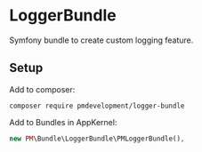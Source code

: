 # LoggerBundle

Symfony bundle to create custom logging feature.

## Setup

Add to composer:

```console
composer require pmdevelopment/logger-bundle
```

Add to Bundles in AppKernel:

```php
new PM\Bundle\LoggerBundle\PMLoggerBundle(),
```